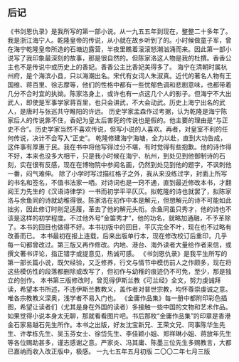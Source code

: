 ## 后记

《书剑恩仇录》是我所写的第一部小说。从一九五五年到现在，整整二十多年了。
我是浙江海宁人。乾隆皇帝的传说，从小就在故乡听到了的。小时候做童子军，曾在海宁乾隆皇帝所造的石塘边露营，半夜里瞧着滚滚怒潮汹涌而来。因此第一部小说写了我印象最深刻的故事，那是很自然的。但陈家洛这人物是我的杜撰。香香公主也不是传说中或历史上的香妃。香香公主比香妃美得多了。
海宁在清朝时属杭州府，是个海滨小县，只以海潮出名。宋代有女词人朱淑真。近代的著名人物有王国维、蒋百里、徐志摩等，他们的性格中都有一些忧郁色调和悲剧意味，也都带着几分不合时宜的执拗。陈家洛身上，或许也有一点这几个人的影子。但海宁不大出武人，即使是军事学家蒋百里，也只会讲武，不大会动武。历史上海宁出名的武人，是唐时与张巡共守睢阳的许远。
历史学家孟森作过考据，认为乾隆是海宁陈家后人的传说靠不住，香妃为皇太后害死的传说也是假的。他主要的理由是“与正史不合”。历史学家当然不喜欢传说，但写小说的人喜欢。再者，对皇室不利的任何传说，决计不会写入“正史”。
乾隆修建海宁海塘，全力以赴，直到大功告成，这件事有厚惠于民。我在书中将他写得过分不堪，有时觉得有些抱歉。他的诗作得不好，本来也没多大相干，只是我小时候在海宁、杭州，到处见到他御制诗的石刻，实在很有反感，现在在博物院中参阅名画，仍然到处见到他的题字，不讽刺他一番，闷气难伸。
除了小学时写过描红格子之外，我从来没练过字，封面上所写的书名和签名，不值书法家一哂。对诗词也是一窍不通，直到最近修改本书，才翻阅王力先生的《汉语诗律学》一书而初学平平仄仄。拟乾隆的诗也就罢了，拟陈家洛与余鱼同的诗就幼稚得很。陈家洛在初作中本是解元，但想解元的诗不可能如此拙劣，因此修订时削足适履，革去了他的解元头衔。余鱼同虽只秀才，他的诗也不该是这样的初学程度。不过他外号“金笛秀才”，他的功名，就略加通融，不予革除了。本书的回目也做得不好。本书初版中的回目，平仄完全不叶，现在也不过略有改善而已。
本书最初在报上连载，后来出版单行本，现在修改校订后重印，几乎每一句都曾改过。第三版又再作修改。内地、港台、海外读者大量给作者来信，或撰文著书评论，指正错字或提意见，热诚可感。
《书剑恩仇录》是我平生所写的第一部长篇小说，既欠经验，又乏修养，行文与情节中模仿前人之作颇多，现在将这些模仿性的段落都删除或改写了，但初作与幼稚的痕迹仍不可免，至少，那是独立的创作。
本书第三版修改时，曾觅得伊斯兰教《可兰经》全文，努力虔诚拜读，希望本书所述，不违伊斯兰教教义，盖作者对普世宗教，均怀尊崇虔诚之意。唯各宗教教义深奥，浅学者不易入门也。
《金庸作品集》每一册中都附印彩色插图，希望让读者们（尤其是身在外国的读者）多接触一些中国的文物和艺术作品。如果觉得小说本身太无聊，那就看看图片吧。书后那枚“金庸作品集”的印章是香港金石家易越石先生所作。本书之出版，好友沈宝新兄、王荣文兄、同事陈华生先生、许孝栋先生、吴玉芬女士、徐岱先生、李佳颖小姐、郑祥琳小姐、蒋放年先生等各位赐助甚多，谨志感谢之意。严家炎、冯其庸、陈墨三位先生多赐教言，大都已嘉纳而收入改正版中，极感。
一九七五年五月初版
二〇〇二年七月三版